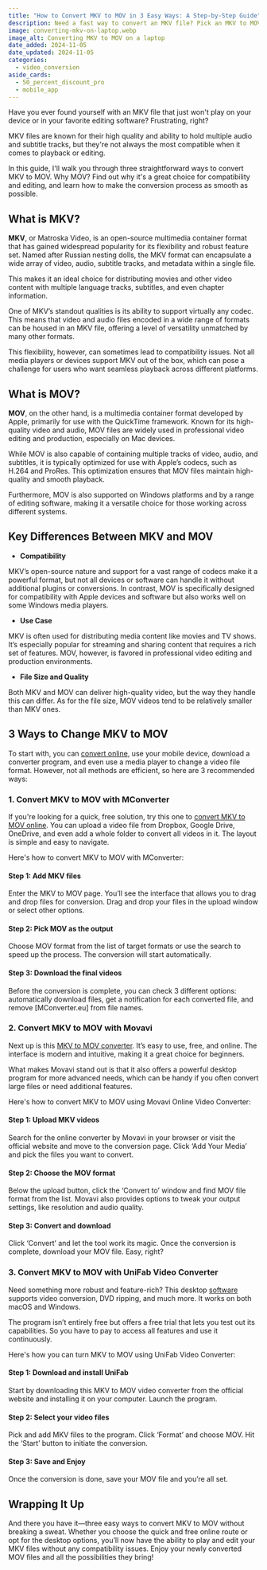 ```yaml
---
title: "How to Convert MKV to MOV in 3 Easy Ways: A Step-by-Step Guide"
description: Need a fast way to convert an MKV file? Pick an MKV to MOV converter that suits your needs and follow these simple steps to get the job done.
image: converting-mkv-on-laptop.webp
image_alt: Converting MKV to MOV on a laptop
date_added: 2024-11-05
date_updated: 2024-11-05
categories:
  - video_conversion
aside_cards:
  - 50_percent_discount_pro
  - mobile_app
---
```


Have you ever found yourself with an MKV file that just won't play on your device or in your favorite editing software? Frustrating, right? 

MKV files are known for their high quality and ability to hold multiple audio and subtitle tracks, but they're not always the most compatible when it comes to playback or editing. 

In this guide, I'll walk you through three straightforward ways to convert MKV to MOV. Why MOV? Find out why it's a great choice for compatibility and editing, and learn how to make the conversion process as smooth as possible.

## What is MKV?

**MKV**, or Matroska Video, is an open-source multimedia container format that has gained widespread popularity for its flexibility and robust feature set. Named after Russian nesting dolls, the MKV format can encapsulate a wide array of video, audio, subtitle tracks, and metadata within a single file. 

This makes it an ideal choice for distributing movies and other video content with multiple language tracks, subtitles, and even chapter information.

One of MKV’s standout qualities is its ability to support virtually any codec. This means that video and audio files encoded in a wide range of formats can be housed in an MKV file, offering a level of versatility unmatched by many other formats. 

This flexibility, however, can sometimes lead to compatibility issues. Not all media players or devices support MKV out of the box, which can pose a challenge for users who want seamless playback across different platforms.

## What is MOV?

**MOV**, on the other hand, is a multimedia container format developed by Apple, primarily for use with the QuickTime framework. Known for its high-quality video and audio, MOV files are widely used in professional video editing and production, especially on Mac devices. 

While MOV is also capable of containing multiple tracks of video, audio, and subtitles, it is typically optimized for use with Apple’s codecs, such as H.264 and ProRes. This optimization ensures that MOV files maintain high-quality and smooth playback. 

Furthermore, MOV is also supported on Windows platforms and by a range of editing software, making it a versatile choice for those working across different systems.

## Key Differences Between MKV and MOV

* **Compatibility**

MKV’s open-source nature and support for a vast range of codecs make it a powerful format, but not all devices or software can handle it without additional plugins or conversions. In contrast, MOV is specifically designed for compatibility with Apple devices and software but also works well on some Windows media players.

* **Use Case**

MKV is often used for distributing media content like movies and TV shows. It’s especially popular for streaming and sharing content that requires a rich set of features. MOV, however, is favored in professional video editing and production environments.

* **File Size and Quality**

Both MKV and MOV can deliver high-quality video, but the way they handle this can differ. As for the file size, MOV videos tend to be relatively smaller than MKV ones.

## 3 Ways to Change MKV to MOV

To start with, you can [convert online](https://mconverter.eu/blog/files_and_formats_to_convert_with_online_converter/), use your mobile device, download a converter program, and even use a media player to change a video file format. However, not all methods are efficient, so here are 3 recommended ways:

### 1. Convert MKV to MOV with MConverter

If you're looking for a quick, free solution, try this one to [convert MKV to MOV online](https://mconverter.eu/convert/mkv/mov/). You can upload a video file from Dropbox, Google Drive, OneDrive, and even add a whole folder to convert all videos in it. The layout is simple and easy to navigate.

Here's how to convert MKV to MOV with MConverter:

#### Step 1: Add MKV files

Enter the MKV to MOV page. You’ll see the interface that allows you to drag and drop files for conversion. Drag and drop your files in the upload window or select other options.

#### Step 2: Pick MOV as the output

Choose MOV format from the list of target formats or use the search to speed up the process. The conversion will start automatically.

#### Step 3: Download the final videos

Before the conversion is complete, you can check 3 different options: automatically download files, get a notification for each converted file, and remove \[MConverter.eu\] from file names.

### 2. Convert MKV to MOV with Movavi

Next up is this [MKV to MOV converter](https://www.movavi.com/video-converter/convert-mkv-to-mov.html). It’s easy to use, free, and online. The interface is modern and intuitive, making it a great choice for beginners. 

What makes Movavi stand out is that it also offers a powerful desktop program for more advanced needs, which can be handy if you often convert large files or need additional features. 

Here's how to convert MKV to MOV using Movavi Online Video Converter:

#### Step 1: Upload MKV videos

Search for the online converter by Movavi in your browser or visit the official website and move to the conversion page. Click ‘Add Your Media’ and pick the files you want to convert.

#### Step 2: Choose the MOV format

Below the upload button, click the ‘Convert to’ window and find MOV file format from the list. Movavi also provides options to tweak your output settings, like resolution and audio quality.

#### Step 3: Convert and download

Click ‘Convert’ and let the tool work its magic. Once the conversion is complete, download your MOV file. Easy, right?

### 3. Convert MKV to MOV with UniFab Video Converter

Need something more robust and feature-rich? This desktop <a href="https://www.dvdfab.cn/unifab-ai.htm?trackid=resource_normal_banner_productbtn" target="_blank" rel="nofollow noopener">software</a> supports video conversion, DVD ripping, and much more. It works on both macOS and Windows.

The program isn’t entirely free but offers a free trial that lets you test out its capabilities. So you have to pay to access all features and use it continuously. 

Here's how you can turn MKV to MOV using UniFab Video Converter:

#### Step 1: Download and install UniFab

Start by downloading this MKV to MOV video converter from the official website and installing it on your computer. Launch the program.

#### Step 2: Select your video files

Pick and add MKV files to the program. Click ‘Format’ and choose MOV. Hit the ‘Start’ button to initiate the conversion.

#### Step 3: Save and Enjoy

Once the conversion is done, save your MOV file and you’re all set.

## Wrapping It Up

And there you have it—three easy ways to convert MKV to MOV without breaking a sweat. Whether you choose the quick and free online route or opt for the desktop options, you’ll now have the ability to play and edit your MKV files without any compatibility issues. Enjoy your newly converted MOV files and all the possibilities they bring!